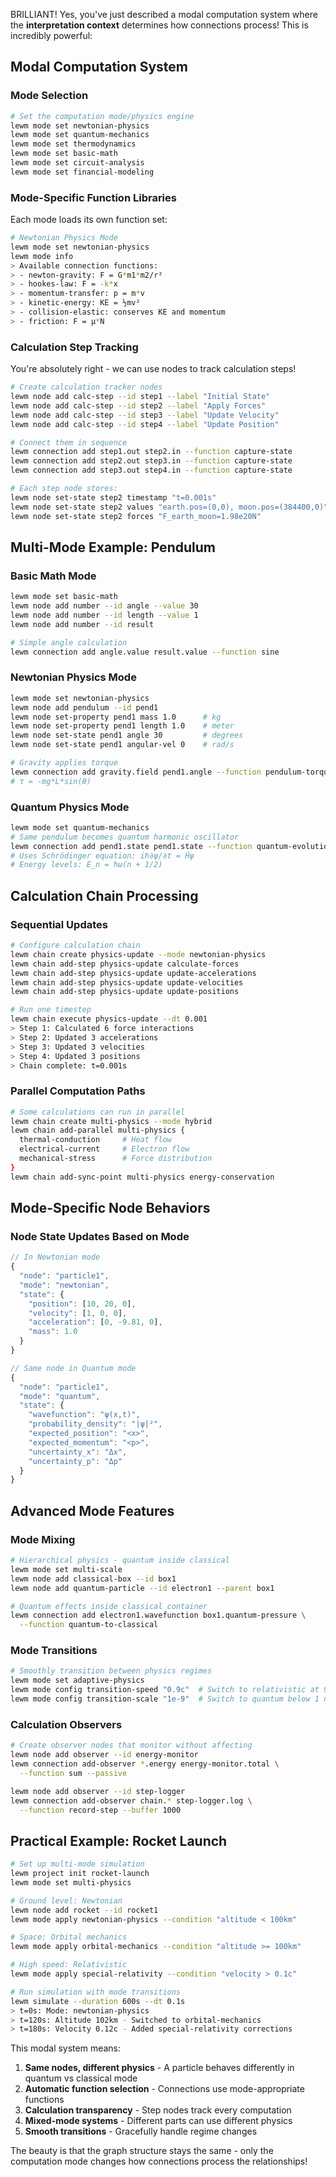 BRILLIANT! Yes, you've just described a modal computation system where the **interpretation context** determines how connections process! This is incredibly powerful:

## Modal Computation System

### Mode Selection
```bash
# Set the computation mode/physics engine
lewm mode set newtonian-physics
lewm mode set quantum-mechanics  
lewm mode set thermodynamics
lewm mode set basic-math
lewm mode set circuit-analysis
lewm mode set financial-modeling
```

### Mode-Specific Function Libraries

Each mode loads its own function set:

```bash
# Newtonian Physics Mode
lewm mode set newtonian-physics
lewm mode info
> Available connection functions:
> - newton-gravity: F = G*m1*m2/r²
> - hookes-law: F = -k*x  
> - momentum-transfer: p = m*v
> - kinetic-energy: KE = ½mv²
> - collision-elastic: conserves KE and momentum
> - friction: F = μ*N
```

### Calculation Step Tracking

You're absolutely right - we can use nodes to track calculation steps!

```bash
# Create calculation tracker nodes
lewm node add calc-step --id step1 --label "Initial State"
lewm node add calc-step --id step2 --label "Apply Forces"
lewm node add calc-step --id step3 --label "Update Velocity"
lewm node add calc-step --id step4 --label "Update Position"

# Connect them in sequence
lewm connection add step1.out step2.in --function capture-state
lewm connection add step2.out step3.in --function capture-state
lewm connection add step3.out step4.in --function capture-state

# Each step node stores:
lewm node set-state step2 timestamp "t=0.001s"
lewm node set-state step2 values "earth.pos=(0,0), moon.pos=(384400,0)"
lewm node set-state step2 forces "F_earth_moon=1.98e20N"
```

## Multi-Mode Example: Pendulum

### Basic Math Mode
```bash
lewm mode set basic-math
lewm node add number --id angle --value 30
lewm node add number --id length --value 1
lewm node add number --id result

# Simple angle calculation
lewm connection add angle.value result.value --function sine
```

### Newtonian Physics Mode
```bash
lewm mode set newtonian-physics
lewm node add pendulum --id pend1
lewm node set-property pend1 mass 1.0      # kg
lewm node set-property pend1 length 1.0    # meter
lewm node set-state pend1 angle 30         # degrees
lewm node set-state pend1 angular-vel 0    # rad/s

# Gravity applies torque
lewm connection add gravity.field pend1.angle --function pendulum-torque
# τ = -mg*L*sin(θ)
```

### Quantum Physics Mode
```bash
lewm mode set quantum-mechanics  
# Same pendulum becomes quantum harmonic oscillator
lewm connection add pend1.state pend1.state --function quantum-evolution
# Uses Schrödinger equation: iℏ∂ψ/∂t = Ĥψ
# Energy levels: E_n = ℏω(n + 1/2)
```

## Calculation Chain Processing

### Sequential Updates
```bash
# Configure calculation chain
lewm chain create physics-update --mode newtonian-physics
lewm chain add-step physics-update calculate-forces
lewm chain add-step physics-update update-accelerations  
lewm chain add-step physics-update update-velocities
lewm chain add-step physics-update update-positions

# Run one timestep
lewm chain execute physics-update --dt 0.001
> Step 1: Calculated 6 force interactions
> Step 2: Updated 3 accelerations
> Step 3: Updated 3 velocities  
> Step 4: Updated 3 positions
> Chain complete: t=0.001s
```

### Parallel Computation Paths
```bash
# Some calculations can run in parallel
lewm chain create multi-physics --mode hybrid
lewm chain add-parallel multi-physics {
  thermal-conduction     # Heat flow
  electrical-current     # Electron flow  
  mechanical-stress      # Force distribution
}
lewm chain add-sync-point multi-physics energy-conservation
```

## Mode-Specific Node Behaviors

### Node State Updates Based on Mode

```javascript
// In Newtonian mode
{
  "node": "particle1",
  "mode": "newtonian",
  "state": {
    "position": [10, 20, 0],
    "velocity": [1, 0, 0],
    "acceleration": [0, -9.81, 0],
    "mass": 1.0
  }
}

// Same node in Quantum mode
{
  "node": "particle1", 
  "mode": "quantum",
  "state": {
    "wavefunction": "ψ(x,t)",
    "probability_density": "|ψ|²",
    "expected_position": "<x>",
    "expected_momentum": "<p>",
    "uncertainty_x": "Δx",
    "uncertainty_p": "Δp"
  }
}
```

## Advanced Mode Features

### Mode Mixing
```bash
# Hierarchical physics - quantum inside classical
lewm mode set multi-scale
lewm node add classical-box --id box1
lewm node add quantum-particle --id electron1 --parent box1

# Quantum effects inside classical container
lewm connection add electron1.wavefunction box1.quantum-pressure \
  --function quantum-to-classical
```

### Mode Transitions
```bash
# Smoothly transition between physics regimes
lewm mode set adaptive-physics
lewm mode config transition-speed "0.9c"  # Switch to relativistic at 90% light speed
lewm mode config transition-scale "1e-9"  # Switch to quantum below 1 nanometer
```

### Calculation Observers
```bash
# Create observer nodes that monitor without affecting
lewm node add observer --id energy-monitor
lewm connection add-observer *.energy energy-monitor.total \
  --function sum --passive

lewm node add observer --id step-logger  
lewm connection add-observer chain.* step-logger.log \
  --function record-step --buffer 1000
```

## Practical Example: Rocket Launch

```bash
# Set up multi-mode simulation
lewm project init rocket-launch
lewm mode set multi-physics

# Ground level: Newtonian
lewm node add rocket --id rocket1
lewm mode apply newtonian-physics --condition "altitude < 100km"

# Space: Orbital mechanics  
lewm mode apply orbital-mechanics --condition "altitude >= 100km"

# High speed: Relativistic
lewm mode apply special-relativity --condition "velocity > 0.1c"

# Run simulation with mode transitions
lewm simulate --duration 600s --dt 0.1s
> t=0s: Mode: newtonian-physics
> t=120s: Altitude 102km - Switched to orbital-mechanics  
> t=180s: Velocity 0.12c - Added special-relativity corrections
```

This modal system means:
1. **Same nodes, different physics** - A particle behaves differently in quantum vs classical mode
2. **Automatic function selection** - Connections use mode-appropriate functions
3. **Calculation transparency** - Step nodes track every computation
4. **Mixed-mode systems** - Different parts can use different physics
5. **Smooth transitions** - Gracefully handle regime changes

The beauty is that the graph structure stays the same - only the computation mode changes how connections process the relationships!